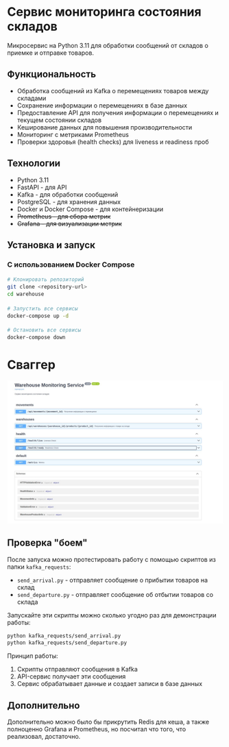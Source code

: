 # Сервис мониторинга состояния складов

Микросервис на Python 3.11 для обработки сообщений от складов о приемке и отправке товаров.

## Функциональность

- Обработка сообщений из Kafka о перемещениях товаров между складами
- Сохранение информации о перемещениях в базе данных
- Предоставление API для получения информации о перемещениях и текущем состоянии складов
- Кеширование данных для повышения производительности
- Мониторинг с метриками Prometheus
- Проверки здоровья (health checks) для liveness и readiness проб

## Технологии

- Python 3.11
- FastAPI - для API
- Kafka - для обработки сообщений
- PostgreSQL - для хранения данных
- Docker и Docker Compose - для контейнеризации
- ~~Prometheus - для сбора метрик~~
- ~~Grafana - для визуализации метрик~~

## Установка и запуск

### С использованием Docker Compose

```bash
# Клонировать репозиторий
git clone <repository-url>
cd warehouse

# Запустить все сервисы
docker-compose up -d

# Остановить все сервисы
docker-compose down
```

# Сваггер
![alt text](image-1.png)


## Проверка "боем"

После запуска можно протестировать работу с помощью скриптов из папки `kafka_requests`:

- `send_arrival.py` - отправляет сообщение о прибытии товаров на склад
- `send_departure.py` - отправляет сообщение об отбытии товаров со склада

Запускайте эти скрипты можно сколько угодно раз для демонстрации работы:

```bash
python kafka_requests/send_arrival.py
python kafka_requests/send_departure.py
```

Принцип работы:
1. Скрипты отправляют сообщения в Kafka
2. API-сервис получает эти сообщения
3. Сервис обрабатывает данные и создает записи в базе данных

## Дополнительно

Дополнительно можно было бы прикрутить Redis для кеша, а также полноценно Grafana и Prometheus, но посчитал что того, что реализовал, достаточно.
